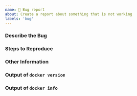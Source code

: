 ```yaml
---
name: 🐞 Bug report
about: Create a report about something that is not working
labels: 'bug'
---
```


<!--
Please keep in mind that the GitHub issue tracker is not intended as a general support forum, but for reporting **non-security** bugs and feature requests.

If you're reporting the presence of an already disclosed security vulnerability, such as a CVE, you must follow the documented guidance on vulnerability reporting at https://github.com/dotnet/dotnet-docker/blob/main/documentation/vulnerability-reporting.md.

If you believe you have an issue that affects the security of .NET, please do NOT create an issue and instead email your issue details to secure@microsoft.com. Your report may be eligible for our bug bounty (https://www.microsoft.com/en-us/msrc/bounty-dot-net-core) but ONLY if it is reported through email.

For other types of questions, consider posting to Discussions (https://github.com/dotnet/dotnet-docker/discussions) or Stack Overflow (https://stackoverflow.com).
-->

### Describe the Bug

<!-- A clear and concise description of what the bug is. -->

### Steps to Reproduce

<!--
We ❤ code! Include minimal steps to reproduce the problem if possible or point us to a simple repro project hosted in a GitHub repo.

We will close this issue if:
- the repro project you share with us is complex. We can't investigate complex projects, so don't point us to such, please.
- if we are not able to repro the behavior you're reporting
-->

### Other Information

<!--
* Please include any relevant error messages. If possible please include text rather than images (so it shows up in searches).
* Does this issue consistently happen?  Include the conditions which cause the problem to occur.
* Do you know of any workarounds?
-->

### Output of `docker version`

<!-- Paste the output of `docker version` here. -->

### Output of `docker info`

<!-- Paste the output of `docker info` here. -->

<!-- Thanks for taking the time to report this! -->
